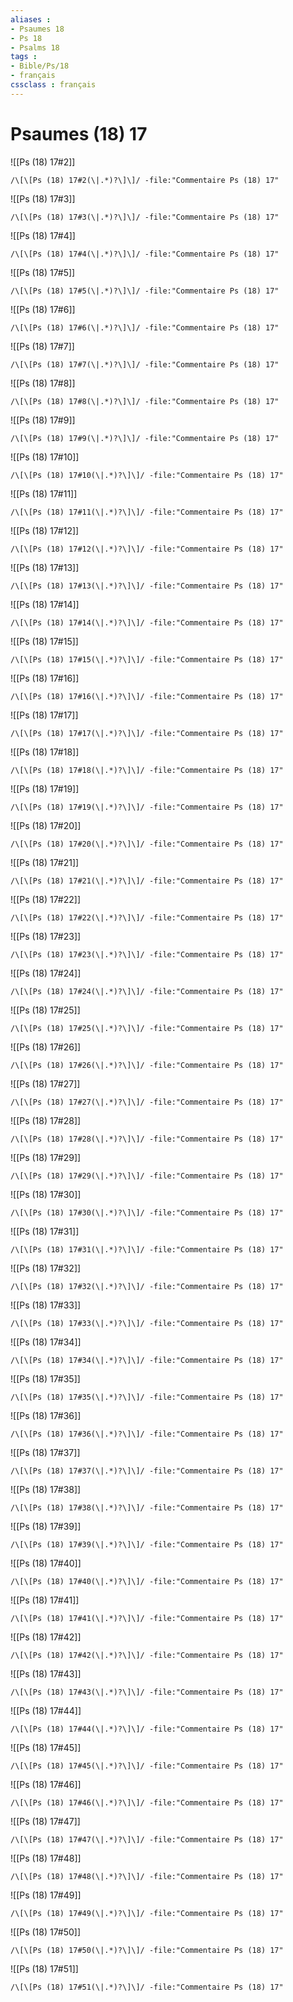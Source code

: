```yaml
---
aliases : 
- Psaumes 18
- Ps 18
- Psalms 18
tags : 
- Bible/Ps/18
- français
cssclass : français
---
```


# Psaumes (18) 17

![[Ps (18) 17#2]]

```query
/\[\[Ps (18) 17#2(\|.*)?\]\]/ -file:"Commentaire Ps (18) 17"
```

![[Ps (18) 17#3]]

```query
/\[\[Ps (18) 17#3(\|.*)?\]\]/ -file:"Commentaire Ps (18) 17"
```

![[Ps (18) 17#4]]

```query
/\[\[Ps (18) 17#4(\|.*)?\]\]/ -file:"Commentaire Ps (18) 17"
```

![[Ps (18) 17#5]]

```query
/\[\[Ps (18) 17#5(\|.*)?\]\]/ -file:"Commentaire Ps (18) 17"
```

![[Ps (18) 17#6]]

```query
/\[\[Ps (18) 17#6(\|.*)?\]\]/ -file:"Commentaire Ps (18) 17"
```

![[Ps (18) 17#7]]

```query
/\[\[Ps (18) 17#7(\|.*)?\]\]/ -file:"Commentaire Ps (18) 17"
```

![[Ps (18) 17#8]]

```query
/\[\[Ps (18) 17#8(\|.*)?\]\]/ -file:"Commentaire Ps (18) 17"
```

![[Ps (18) 17#9]]

```query
/\[\[Ps (18) 17#9(\|.*)?\]\]/ -file:"Commentaire Ps (18) 17"
```

![[Ps (18) 17#10]]

```query
/\[\[Ps (18) 17#10(\|.*)?\]\]/ -file:"Commentaire Ps (18) 17"
```

![[Ps (18) 17#11]]

```query
/\[\[Ps (18) 17#11(\|.*)?\]\]/ -file:"Commentaire Ps (18) 17"
```

![[Ps (18) 17#12]]

```query
/\[\[Ps (18) 17#12(\|.*)?\]\]/ -file:"Commentaire Ps (18) 17"
```

![[Ps (18) 17#13]]

```query
/\[\[Ps (18) 17#13(\|.*)?\]\]/ -file:"Commentaire Ps (18) 17"
```

![[Ps (18) 17#14]]

```query
/\[\[Ps (18) 17#14(\|.*)?\]\]/ -file:"Commentaire Ps (18) 17"
```

![[Ps (18) 17#15]]

```query
/\[\[Ps (18) 17#15(\|.*)?\]\]/ -file:"Commentaire Ps (18) 17"
```

![[Ps (18) 17#16]]

```query
/\[\[Ps (18) 17#16(\|.*)?\]\]/ -file:"Commentaire Ps (18) 17"
```

![[Ps (18) 17#17]]

```query
/\[\[Ps (18) 17#17(\|.*)?\]\]/ -file:"Commentaire Ps (18) 17"
```

![[Ps (18) 17#18]]

```query
/\[\[Ps (18) 17#18(\|.*)?\]\]/ -file:"Commentaire Ps (18) 17"
```

![[Ps (18) 17#19]]

```query
/\[\[Ps (18) 17#19(\|.*)?\]\]/ -file:"Commentaire Ps (18) 17"
```

![[Ps (18) 17#20]]

```query
/\[\[Ps (18) 17#20(\|.*)?\]\]/ -file:"Commentaire Ps (18) 17"
```

![[Ps (18) 17#21]]

```query
/\[\[Ps (18) 17#21(\|.*)?\]\]/ -file:"Commentaire Ps (18) 17"
```

![[Ps (18) 17#22]]

```query
/\[\[Ps (18) 17#22(\|.*)?\]\]/ -file:"Commentaire Ps (18) 17"
```

![[Ps (18) 17#23]]

```query
/\[\[Ps (18) 17#23(\|.*)?\]\]/ -file:"Commentaire Ps (18) 17"
```

![[Ps (18) 17#24]]

```query
/\[\[Ps (18) 17#24(\|.*)?\]\]/ -file:"Commentaire Ps (18) 17"
```

![[Ps (18) 17#25]]

```query
/\[\[Ps (18) 17#25(\|.*)?\]\]/ -file:"Commentaire Ps (18) 17"
```

![[Ps (18) 17#26]]

```query
/\[\[Ps (18) 17#26(\|.*)?\]\]/ -file:"Commentaire Ps (18) 17"
```

![[Ps (18) 17#27]]

```query
/\[\[Ps (18) 17#27(\|.*)?\]\]/ -file:"Commentaire Ps (18) 17"
```

![[Ps (18) 17#28]]

```query
/\[\[Ps (18) 17#28(\|.*)?\]\]/ -file:"Commentaire Ps (18) 17"
```

![[Ps (18) 17#29]]

```query
/\[\[Ps (18) 17#29(\|.*)?\]\]/ -file:"Commentaire Ps (18) 17"
```

![[Ps (18) 17#30]]

```query
/\[\[Ps (18) 17#30(\|.*)?\]\]/ -file:"Commentaire Ps (18) 17"
```

![[Ps (18) 17#31]]

```query
/\[\[Ps (18) 17#31(\|.*)?\]\]/ -file:"Commentaire Ps (18) 17"
```

![[Ps (18) 17#32]]

```query
/\[\[Ps (18) 17#32(\|.*)?\]\]/ -file:"Commentaire Ps (18) 17"
```

![[Ps (18) 17#33]]

```query
/\[\[Ps (18) 17#33(\|.*)?\]\]/ -file:"Commentaire Ps (18) 17"
```

![[Ps (18) 17#34]]

```query
/\[\[Ps (18) 17#34(\|.*)?\]\]/ -file:"Commentaire Ps (18) 17"
```

![[Ps (18) 17#35]]

```query
/\[\[Ps (18) 17#35(\|.*)?\]\]/ -file:"Commentaire Ps (18) 17"
```

![[Ps (18) 17#36]]

```query
/\[\[Ps (18) 17#36(\|.*)?\]\]/ -file:"Commentaire Ps (18) 17"
```

![[Ps (18) 17#37]]

```query
/\[\[Ps (18) 17#37(\|.*)?\]\]/ -file:"Commentaire Ps (18) 17"
```

![[Ps (18) 17#38]]

```query
/\[\[Ps (18) 17#38(\|.*)?\]\]/ -file:"Commentaire Ps (18) 17"
```

![[Ps (18) 17#39]]

```query
/\[\[Ps (18) 17#39(\|.*)?\]\]/ -file:"Commentaire Ps (18) 17"
```

![[Ps (18) 17#40]]

```query
/\[\[Ps (18) 17#40(\|.*)?\]\]/ -file:"Commentaire Ps (18) 17"
```

![[Ps (18) 17#41]]

```query
/\[\[Ps (18) 17#41(\|.*)?\]\]/ -file:"Commentaire Ps (18) 17"
```

![[Ps (18) 17#42]]

```query
/\[\[Ps (18) 17#42(\|.*)?\]\]/ -file:"Commentaire Ps (18) 17"
```

![[Ps (18) 17#43]]

```query
/\[\[Ps (18) 17#43(\|.*)?\]\]/ -file:"Commentaire Ps (18) 17"
```

![[Ps (18) 17#44]]

```query
/\[\[Ps (18) 17#44(\|.*)?\]\]/ -file:"Commentaire Ps (18) 17"
```

![[Ps (18) 17#45]]

```query
/\[\[Ps (18) 17#45(\|.*)?\]\]/ -file:"Commentaire Ps (18) 17"
```

![[Ps (18) 17#46]]

```query
/\[\[Ps (18) 17#46(\|.*)?\]\]/ -file:"Commentaire Ps (18) 17"
```

![[Ps (18) 17#47]]

```query
/\[\[Ps (18) 17#47(\|.*)?\]\]/ -file:"Commentaire Ps (18) 17"
```

![[Ps (18) 17#48]]

```query
/\[\[Ps (18) 17#48(\|.*)?\]\]/ -file:"Commentaire Ps (18) 17"
```

![[Ps (18) 17#49]]

```query
/\[\[Ps (18) 17#49(\|.*)?\]\]/ -file:"Commentaire Ps (18) 17"
```

![[Ps (18) 17#50]]

```query
/\[\[Ps (18) 17#50(\|.*)?\]\]/ -file:"Commentaire Ps (18) 17"
```

![[Ps (18) 17#51]]

```query
/\[\[Ps (18) 17#51(\|.*)?\]\]/ -file:"Commentaire Ps (18) 17"
```

